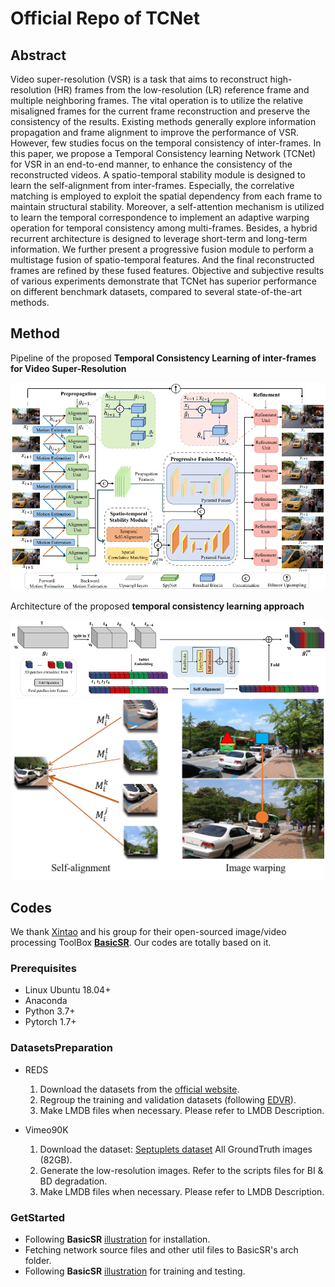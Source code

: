 # Official Repo of TCNet

## Abstract

Video super-resolution (VSR) is a task that aims to reconstruct high-resolution (HR) frames from the low-resolution (LR) reference frame and multiple neighboring frames. The vital operation is to utilize the relative misaligned frames for the current frame reconstruction and preserve the consistency of the results. Existing methods generally explore information propagation and frame alignment to improve the performance of VSR. However, few studies focus on the temporal consistency of inter-frames. In this paper, we propose a Temporal Consistency learning Network (TCNet) for VSR in an end-to-end manner, to enhance the consistency of the reconstructed videos. A spatio-temporal stability module is designed to learn the self-alignment from inter-frames. Especially, the correlative matching is employed to exploit the spatial dependency from each frame to maintain structural stability. Moreover, a self-attention mechanism is utilized to learn the temporal correspondence to implement an adaptive warping operation for temporal consistency among multi-frames. Besides, a hybrid recurrent architecture is designed to leverage short-term and long-term information. We further present a progressive fusion module to perform a multistage fusion of spatio-temporal features. And the final reconstructed frames are refined by these fused features. Objective and subjective results of various experiments demonstrate that TCNet has superior performance on different benchmark datasets, compared to several state-of-the-art methods.

## Method

Pipeline of the proposed **Temporal Consistency Learning of inter-frames for Video Super-Resolution**

<div align=center><img src="./assets/overview_1.png" width="730px" /> 
</div>

Architecture of the proposed **temporal consistency learning approach**

<div align=center><img src="./assets/TAB2_1.png" width="730px" /> 
</div>

<div align=center><img src="./assets/description.png" width="500px" /> 
</div>

## Codes

We thank [Xintao](https://xinntao.github.io/) and his group for their open-sourced image/video processing ToolBox [**BasicSR**](https://github.com/XPixelGroup/BasicSR/). Our codes are totally based on it.

### Prerequisites

- Linux Ubuntu 18.04+
- Anaconda
- Python 3.7+
- Pytorch 1.7+

### DatasetsPreparation

- REDS
  
  1. Download the datasets from the [official website](https://seungjunnah.github.io/Datasets/reds.html).
  2. Regroup the training and validation datasets (following [EDVR](https://github.com/xinntao/EDVR)).
  3. Make LMDB files when necessary. Please refer to LMDB Description. 

- Vimeo90K
  1. Download the dataset: [Septuplets dataset](http://toflow.csail.mit.edu/) All GroundTruth images (82GB).
  2. Generate the low-resolution images. Refer to the scripts files for BI & BD degradation.
  3. Make LMDB files when necessary. Please refer to LMDB Description. 
   

### GetStarted

- Following **BasicSR** [illustration](https://github.com/XPixelGroup/BasicSR/blob/master/docs/INSTALL.md) for installation.
- Fetching network source files and other util files to BasicSR's arch folder.
- Following **BasicSR** [illustration](https://github.com/XPixelGroup/BasicSR/blob/master/docs/TrainTest.md) for training and testing.
